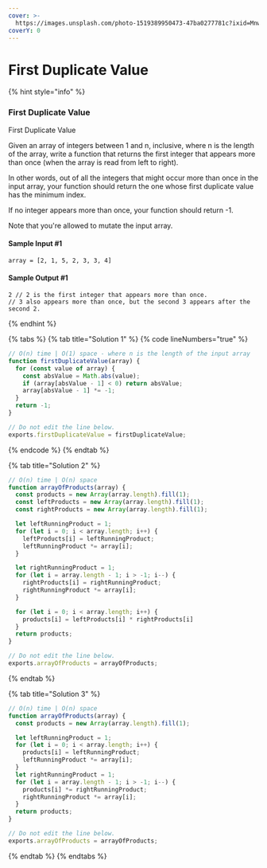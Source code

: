 ```yaml
---
cover: >-
  https://images.unsplash.com/photo-1519389950473-47ba0277781c?ixid=MnwxMjA3fDB8MHxwaG90by1wYWdlfHx8fGVufDB8fHx8&ixlib=rb-1.2.1&auto=format&fit=crop&w=2970&q=80
coverY: 0
---
```


# First Duplicate Value

{% hint style="info" %}
### First Duplicate Value

First Duplicate Value

Given an array of integers between 1 and n, inclusive, where n is the length of the array, write a function that returns the first integer that appears more than once (when the array is read from left to right).

In other words, out of all the integers that might occur more than once in the input array, your function should return the one whose first duplicate value has the minimum index.

If no integer appears more than once, your function should return -1.

Note that you're allowed to mutate the input array.

#### Sample Input #1

```
array = [2, 1, 5, 2, 3, 3, 4]
```

#### Sample Output #1

```
2 // 2 is the first integer that appears more than once.
// 3 also appears more than once, but the second 3 appears after the second 2.

```
{% endhint %}

{% tabs %}
{% tab title="Solution 1" %}
{% code lineNumbers="true" %}
```javascript
// O(n) time | O(1) space - where n is the length of the input array
function firstDuplicateValue(array) {
  for (const value of array) {
    const absValue = Math.abs(value);
    if (array[absValue - 1] < 0) return absValue;
    array[absValue - 1] *= -1;
  }
  return -1;
}

// Do not edit the line below.
exports.firstDuplicateValue = firstDuplicateValue;

```
{% endcode %}
{% endtab %}

{% tab title="Solution 2" %}
```javascript
// O(n) time | O(n) space
function arrayOfProducts(array) {
  const products = new Array(array.length).fill(1); 
  const leftProducts = new Array(array.length).fill(1);
  const rightProducts = new Array(array.length).fill(1);

  let leftRunningProduct = 1;
  for (let i = 0; i < array.length; i++) {
    leftProducts[i] = leftRunningProduct;
    leftRunningProduct *= array[i];
  }

  let rightRunningProduct = 1;
  for (let i = array.length - 1; i > -1; i--) {
    rightProducts[i] = rightRunningProduct;
    rightRunningProduct *= array[i];
  }

  for (let i = 0; i < array.length; i++) {
    products[i] = leftProducts[i] * rightProducts[i]
  }
  return products;
}

// Do not edit the line below.
exports.arrayOfProducts = arrayOfProducts;

```
{% endtab %}

{% tab title="Solution 3" %}
```javascript
// O(n) time | O(n) space
function arrayOfProducts(array) {
  const products = new Array(array.length).fill(1);

  let leftRunningProduct = 1;
  for (let i = 0; i < array.length; i++) {
    products[i] = leftRunningProduct;
    leftRunningProduct *= array[i];
  }
  let rightRunningProduct = 1;
  for (let i = array.length - 1; i > -1; i--) {
    products[i] *= rightRunningProduct;
    rightRunningProduct *= array[i];
  }
  return products;
}

// Do not edit the line below.
exports.arrayOfProducts = arrayOfProducts;

```
{% endtab %}
{% endtabs %}

